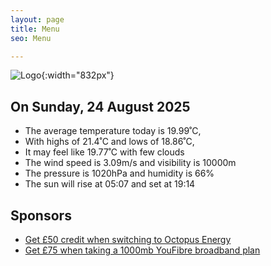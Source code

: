 ```yaml
---
layout: page
title: Menu
seo: Menu

---
```


![Logo](/images/logo.jpg){:width="832px"}

<!-- weather_marker starts -->
## On Sunday, 24 August 2025

- The average temperature today is 19.99˚C,
- With highs of 21.4˚C and lows of 18.86˚C,
- It may feel like 19.77˚C with few clouds
- The wind speed is 3.09m/s and visibility is 10000m
- The pressure is 1020hPa and humidity is 66%
- The sun will rise at 05:07 and set at 19:14

<!-- weather_marker ends -->

## Sponsors

- [Get £50 credit when switching to Octopus Energy](https://bit.ly/3oD1nnS)
- [Get £75 when taking a 1000mb YouFibre broadband plan](https://aklam.io/91zWhU?)
